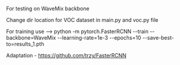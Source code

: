 For testing on WaveMix backbone

Change dir location for VOC dataset in main.py and voc.py file 

For training use --> python -m pytorch.FasterRCNN --train --backbone=WaveMix --learning-rate=1e-3 --epochs=10 --save-best-to=results_1.pth 

Adaptation - https://github.com/trzy/FasterRCNN
